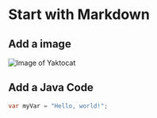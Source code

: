 # Start with Markdown
## Add a image
![Image of Yaktocat](https://octodex.github.com/images/yaktocat.png)

## Add a Java Code
```java
var myVar = "Hello, world!";
```
